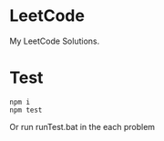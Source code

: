 # LeetCode

My LeetCode Solutions.

# Test

```
npm i
npm test
```
Or run runTest.bat in the each problem

